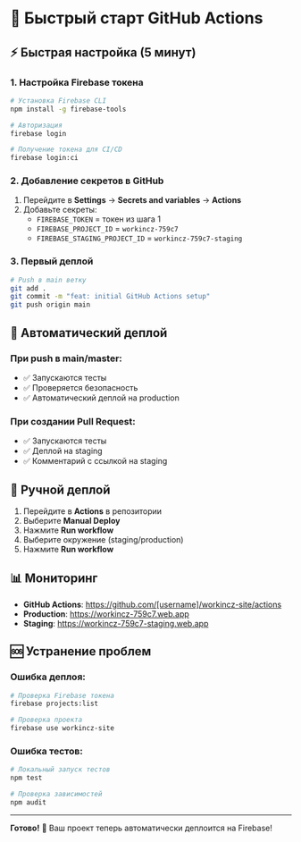 # 🚀 Быстрый старт GitHub Actions

## ⚡ Быстрая настройка (5 минут)

### 1. Настройка Firebase токена
```bash
# Установка Firebase CLI
npm install -g firebase-tools

# Авторизация
firebase login

# Получение токена для CI/CD
firebase login:ci
```

### 2. Добавление секретов в GitHub
1. Перейдите в **Settings** → **Secrets and variables** → **Actions**
2. Добавьте секреты:
   - `FIREBASE_TOKEN` = токен из шага 1
   - `FIREBASE_PROJECT_ID` = `workincz-759c7`
   - `FIREBASE_STAGING_PROJECT_ID` = `workincz-759c7-staging`

### 3. Первый деплой
```bash
# Push в main ветку
git add .
git commit -m "feat: initial GitHub Actions setup"
git push origin main
```

## 🔄 Автоматический деплой

### При push в main/master:
- ✅ Запускаются тесты
- ✅ Проверяется безопасность
- ✅ Автоматический деплой на production

### При создании Pull Request:
- ✅ Запускаются тесты
- ✅ Деплой на staging
- ✅ Комментарий с ссылкой на staging

## 🎯 Ручной деплой

1. Перейдите в **Actions** в репозитории
2. Выберите **Manual Deploy**
3. Нажмите **Run workflow**
4. Выберите окружение (staging/production)
5. Нажмите **Run workflow**

## 📊 Мониторинг

- **GitHub Actions**: https://github.com/[username]/workincz-site/actions
- **Production**: https://workincz-759c7.web.app
- **Staging**: https://workincz-759c7-staging.web.app

## 🆘 Устранение проблем

### Ошибка деплоя:
```bash
# Проверка Firebase токена
firebase projects:list

# Проверка проекта
firebase use workincz-site
```

### Ошибка тестов:
```bash
# Локальный запуск тестов
npm test

# Проверка зависимостей
npm audit
```

---

**Готово!** 🎉 Ваш проект теперь автоматически деплоится на Firebase! 